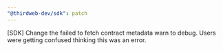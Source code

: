 ```yaml
---
"@thirdweb-dev/sdk": patch
---
```


[SDK] Change the failed to fetch contract metadata warn to debug. Users were getting confused thinking this was an error.
